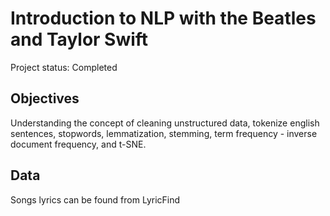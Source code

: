 # Introduction to NLP with the Beatles and Taylor Swift

Project status: Completed

## Objectives

Understanding the concept of cleaning unstructured data, tokenize english sentences, stopwords, lemmatization, stemming, term frequency - inverse document frequency, and t-SNE.

## Data
Songs lyrics can be found from LyricFind
